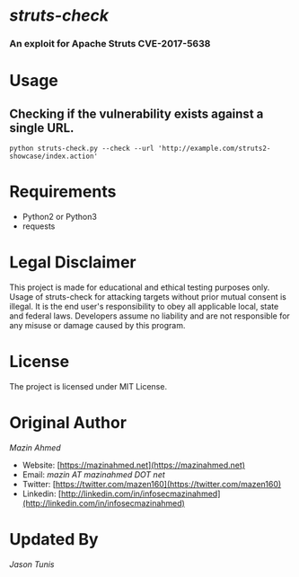*struts-check*
============

### An exploit for Apache Struts CVE-2017-5638 ###

# **Usage** #

## Checking if the vulnerability exists against a single URL. ##
`python struts-check.py --check --url 'http://example.com/struts2-showcase/index.action'`

# **Requirements** #
* Python2 or Python3
* requests

# **Legal Disclaimer** #
This project is made for educational and ethical testing purposes only. Usage of struts-check for attacking targets without prior mutual consent is illegal. It is the end user's responsibility to obey all applicable local, state and federal laws. Developers assume no liability and are not responsible for any misuse or damage caused by this program.

# **License** #
The project is licensed under MIT License.

# **Original Author** #
*Mazin Ahmed*
* Website: [https://mazinahmed.net](https://mazinahmed.net)
* Email: *mazin AT mazinahmed DOT net*
* Twitter: [https://twitter.com/mazen160](https://twitter.com/mazen160)
* Linkedin: [http://linkedin.com/in/infosecmazinahmed](http://linkedin.com/in/infosecmazinahmed)

# **Updated By** #
*Jason Tunis*
